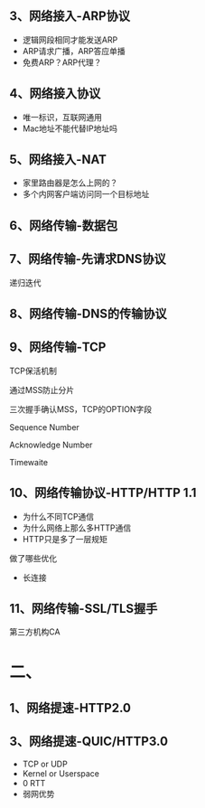 ## 3、网络接入-ARP协议

- 逻辑网段相同才能发送ARP
- ARP请求广播，ARP答应单播
- 免费ARP？ARP代理？

## 4、网络接入协议

- 唯一标识，互联网通用
- Mac地址不能代替IP地址吗

## 5、网络接入-NAT

- 家里路由器是怎么上网的？
- 多个内网客户端访问同一个目标地址

## 6、网络传输-数据包

## 7、网络传输-先请求DNS协议

递归迭代

## 8、网络传输-DNS的传输协议

## 9、网络传输-TCP

TCP保活机制

通过MSS防止分片

三次握手确认MSS，TCP的OPTION字段

Sequence Number

Acknowledge Number

Timewaite

## 10、网络传输协议-HTTP/HTTP 1.1

- 为什么不同TCP通信
- 为什么网络上那么多HTTP通信
- HTTP只是多了一层规矩

做了哪些优化

- 长连接

## 11、网络传输-SSL/TLS握手

第三方机构CA



# 二、

## 1、网络提速-HTTP2.0

## 3、网络提速-QUIC/HTTP3.0

- TCP or UDP
- Kernel or Userspace
- 0 RTT
- 弱网优势